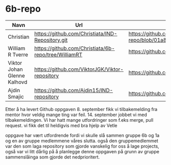 # 6b-repo

|Navn|Url|selvevaluering|
|---|---|---|
|Christian|https://github.com/Christiata/IND-Repository.git| https://github.com/Christiata/6b-repo/blob/01a8c5e1c6b86229edf6f20ae84cd5f0a8429e43/selvevaluering%20Chris%20github
|William R Tverre|https://github.com/Christiata/6b-repo/tree/WilliamRT|https://github.com/Christiata/6b-repo/blob/WilliamRT/selvevaulering
|Viktor Johan Glenne Kalhovd|https://github.com/ViktorJGK/Viktor-repository|https://github.com/Christiata/6b-repo/blob/ViktorJGK/Selvevaluering
|Ajdin Smajic|https://github.com/Ajdin15/IND-repository|https://github.com/Christiata/6b-repo/blob/ajdin-smajic/selvevaluering

Etter å ha levert Github oppgaven 8. september fikk vi tilbakemelding fra mentor hvor veldig mange ting var feil. 14. september jobbet vi med tilbakemeldingen. Vi har hatt mange utfordringer som f.eks merge, pull request. vi fikk det til heldigvis med bra hjelp av Vetle



oppgave har vært utfordrende fordi vi skulle slå sammen gruppe 6b og 1a og en av gruppe medlemmene våres slutta. også den gruppemedlemmet var den som laga repository som gjorde vanskelig for oss å lage projects, også var vi litt dårlig på å planlegge denne oppgaven på grunn av gruppe sammenslåinga som gjorde det nedprioritert. 
